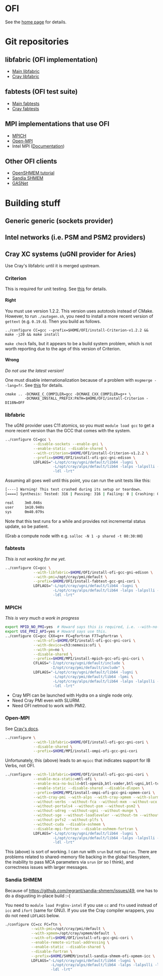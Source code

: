 OFI
===

See the [home page](http://ofiwg.github.io/libfabric/) for details.

# Git repositories

## libfabric (OFI implementation)

* [Main libfabric](https://github.com/ofiwg/libfabric)
* [Cray libfabric](https://github.com/ofi-cray/libfabric-cray)

## fabtests (OFI test suite)

* [Main fabtests](https://github.com/ofiwg/fabtests)
* [Cray fabtests](https://github.com/ofi-cray/fabtests-cray)

## MPI implementations that use OFI

* [MPICH](http://git.mpich.org/mpich.git/)
* [Open-MPI](https://github.com/open-mpi/ompi.git)
* Intel MPI ([Documentation](https://software.intel.com/en-us/node/561773))

## Other OFI clients

* [OpenSHMEM tutorial](https://github.com/ofiwg/openshmem-tutorial)
* [Sandia SHMEM](https://github.com/regrant/sandia-shmem)
* [GASNet](https://bitbucket.org/berkeleylab/gasnet)

# Building stuff

## Generic generic (sockets provider)


## Intel networks (i.e. PSM and PSM2 providers)


## Cray XC systems (uGNI provider for Aries)

Use Cray's libfabric until it is merged upstream.

### Criterion

This is required for unit testing.  See [this](https://github.com/ofi-cray/libfabric-cray/wiki/Building-and-running-the-unit-tests-(gnitest)) for details.

#### Right

You must use version 1.2.2.  This version uses autotools instead of CMake.   However, to run `./autogen.sh`, you need to install a more recent version of `gettext` (e.g. `0.19.6`).  Then you build as follows.

```
../configure CC=gcc --prefix=$HOME/OFI/install-Criterion-v1.2.2 && make -j20 && make install
```

`make check` fails, but it appears to be a build system problem, which is not worth reporting due to the age of this version of Criterion.

#### Wrong

*Do not use the latest version!*

One must disable internationalization because of a problem with `msgmerge --lang=fr`.  See [this](https://github.com/Snaipe/Criterion/issues/77) for details.

```
cmake .. -DCMAKE_C_COMPILER=gcc -DCMAKE_CXX_COMPILER=g++ \
         -DCMAKE_INSTALL_PREFIX:PATH=$HOME/OFI/install-Criterion -DI18N=OFF
```

### libfabric

The uGNI provider uses C11 atomics, so you must `module load gcc` to get a more recent version than the GCC that comes with the system.

```sh
../configure CC=gcc \
             --disable-sockets --enable-gni \
             --enable-static --disable-shared \
             --with-criterion=$HOME/OFI/install-Criterion-v1.2.2 \
             --prefix=$HOME/OFI/install-ofi-gcc-gni-edison \
             LDFLAGS="-L/opt/cray/ugni/default/lib64 -lugni \
                      -L/opt/cray/alps/default/lib64 -lalps -lalpslli -lalpsutil \
                      -ldl -lrt"
```

Assuming all goes well until this point, you can run the unit tests like this:
```sh
[----] Warning! This test crashed during its setup or teardown.
[====] Synthesis: Tested: 316 | Passing: 316 | Failing: 0 | Crashing: 0 

real     3m0.046s
user     1m10.940s
sys      0m40.079s
```
Note that this test runs for a while and provides not incremental status update, so be patient.

(Grab a compute node with e.g. `salloc -N 1 -p shared -t 00:30:00`)

### fabtests

_This is not working for me yet._

```sh
../configure CC=gcc \
             --with-libfabric=$HOME/OFI/install-ofi-gcc-gni-edison \
             --with-pmi=/opt/cray/pmi/default \
             --prefix=$HOME/OFI/install-fabtest-gcc-gni-cori \
             LDFLAGS="-L/opt/cray/ugni/default/lib64 -lugni \
                      -L/opt/cray/alps/default/lib64 -lalps -lalpslli -lalpsutil \
                      -ldl -lrt"
```

### MPICH

_This is very much a work in progress_

```sh
export MPID_NO_PMI=yes  # Howard says this is required, i.e. --with-no-pmi is ignored.
export USE_PMI2_API=yes # Howard says use this.
../configure CC=gcc CXX=g++ FC=gfortran F77=gfortran \
             --with-ofi=$HOME/OFI/install-ofi-gcc-gni-cori \
             --with-device=ch3:nemesis:ofi \
             --with-pm=no \
             --disable-shared \
             --prefix=$HOME/MPI/install-mpich-gcc-ofi-gni-cori \
             CFLAGS="-I/opt/cray/ugni/default/include \
                     -I/opt/cray/pmi/default/include" \
             LDFLAGS="-L/opt/cray/ugni/default/lib64 -lugni \
                      -L/opt/cray/pmi/default/lib64 -lpmi \
                      -L/opt/cray/alps/default/lib64 -lalps -lalpslli -lalpsutil \
                      -ldl -lrt"
```

* Cray MPI can be launched with Hydra on a single node only.
* Need Cray PMI even with SLURM.
* Need OFI netmod to work with PMI2.

### Open-MPI

See [Cray's docs](https://github.com/ofi-cray/libfabric-cray/wiki/Building-and-Running-OpenMPI).

```sh
../configure \
             --with-libfabric=$HOME/OFI/install-ofi-gcc-gni-cori \
             --disable-shared \
             --prefix=$HOME/MPI/install-ompi-ofi-gcc-gni-cori
```

Unfortunately, this (above) leads to an `mpicc` that indicates support for IB Verbs, not OFI.

```sh
../configure --with-libfabric=$HOME/OFI/install-ofi-gcc-gni-cori \
             --enable-mca-static=mtl-ofi \
             --enable-mca-no-build=btl-openib,btl-vader,btl-ugni,btl-tcp \
             --enable-static --disable-shared --disable-dlopen \
             --prefix=$HOME/MPI/install-ompi-ofi-gcc-gni-xpmem-cori \
             --with-cray-pmi --with-alps --with-cray-xpmem --with-slurm \
             --without-verbs --without-fca --without-mxm --without-ucx \
             --without-portals4 --without-psm --without-psm2 \
             --without-udreg --without-ugni --without-munge \
             --without-sge --without-loadleveler --without-tm --without-lsf \
             --without-pvfs2 --without-plfs \
             --without-cuda --disable-oshmem \
             --disable-mpi-fortran --disable-oshmem-fortran \
             LDFLAGS="-L/opt/cray/ugni/default/lib64 -lugni \
                      -L/opt/cray/alps/default/lib64 -lalps -lalpslli -lalpsutil \
                      -ldl -lrt"
```

This (above) is sort of working.  I can run with `srun` but not `mpirun`.  There are problems related to shared-memory file backing in the global filesystem, the inability to pass MCA parameters via `srun` (or so I think), and correctness issues with larger messages.

### Sandia SHMEM

Because of https://github.com/regrant/sandia-shmem/issues/49, one has to do a disgusting in-place build :-(

You need to `module load PrgEnv-intel` if you use `cc` and `ftn` used instead of `icc` and `ifort` (same for GNU).  If you use the Cray compiler wrappers, you do not need `LDFLAGS` below.

```sh
./configure CC=cc FC=ftn \
            --with-pmi=/opt/cray/pmi/default \
            --with-xpmem=/opt/cray/xpmem/default  \
            --with-ofi=$HOME/OFI/install-ofi-gcc-gni-cori \
            --enable-remote-virtual-addressing \
            --enable-static --disable-shared \
            --disable-fortran \
            --prefix=$HOME/SHMEM/install-sandia-shmem-ofi-xpmem-icc \
            LDFLAGS="-L/opt/cray/ugni/default/lib64 -lugni \
                     -L/opt/cray/alps/default/lib64 -lalps -lalpslli -lalpsutil \
                     -ldl -lrt"
```
